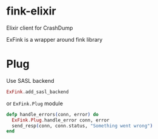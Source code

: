 # fink-elixir
Elixir client for CrashDump

ExFink is a wrapper around fink library

Plug
====

Use SASL backend

```elixir
ExFink.add_sasl_backend
```

or `ExFink.Plug` module

```elixir
defp handle_errors(conn, error) do
  ExFink.Plug.handle_error conn, error
  send_resp(conn, conn.status, "Something went wrong")
end
```
